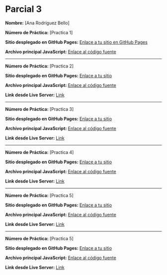# Parcial 3

**Nombre:** [Ana Rodríguez Bello]

**Número de Práctica:** [Practica 1]

**Sitio desplegado en GitHub Pages:** [Enlace a tu sitio en GitHub Pages](https://anarb29.github.io/Parcial3/Practica1/practica1.html)

**Archivo principal JavaScript:** [Enlace al código fuente](/Practica1/main.js)

----------------------------------------------------------------------------------------------------------------------

**Número de Práctica:** [Practica 2]

**Sitio desplegado en GitHub Pages:** [Enlace a tu sitio](https://anarb29.github.io/Parcial3/Practica2/prcatica2.html)

**Archivo principal JavaScript:** [Enlace al código fuente](/Practica2/eventos.js)

**Link desde Live Server:** [Link](http://127.0.0.1:5500/practica2.html)

----------------------------------------------------------------------------------------------------------------------

**Número de Práctica:** [Practica 3]

**Sitio desplegado en GitHub Pages:** [Enlace a tu sitio](https://anarb29.github.io/Parcial3/Practica3/practica3.html)

**Archivo principal JavaScript:** [Enlace al código fuente](/Practicas3/script.js)

**Link desde Live Server:** [Link](http://127.0.0.1:5500/Practicas3y4/practica3.html)

----------------------------------------------------------------------------------------------------------------------

**Número de Práctica:** [Practica 4]

**Sitio desplegado en GitHub Pages:** [Enlace a tu sitio](https://anarb29.github.io/Parcial3/Practica4/reloj.html)

**Archivo principal JavaScript:** [Enlace al código fuente](/Practica4/funciones.js)

**Link desde Live Server:** [Link](http://127.0.0.1:5500/Practica4/reloj.html)

----------------------------------------------------------------------------------------------------------------------

**Número de Práctica:** [Practica 5]

**Sitio desplegado en GitHub Pages:** [Enlace a tu sitio](https://anarb29.github.io/Parcial3/Practica5/index.html)

**Archivo principal JavaScript:** [Enlace al código fuente](/Practica5/formulario.js)

**Link desde Live Server:** [Link](http://127.0.0.1:5500/Practica5/index.html)

----------------------------------------------------------------------------------------------------------------------

**Número de Práctica:** [Practica 5]

**Sitio desplegado en GitHub Pages:** [Enlace a tu sitio](https://anarb29.github.io/Parcial3/Practica6/materias.html)

**Archivo principal JavaScript:** [Enlace al código fuente](/Practica6/materias.js)

**Link desde Live Server:** [Link](http://127.0.0.1:5500/Practica6/materias.html)